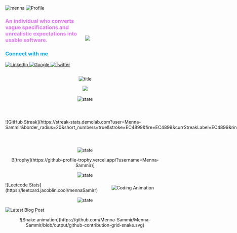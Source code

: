 <div style="display: flex; align-items:center">
  <div style="flex: 1;">
<img src="https://github.com/Menna-Sammir/p-issues/blob/main/menna.svg" alt="menna" />
<img src="https://github.com/Menna-Sammir/p-issues/blob/main/65cdd14fd4bb06ef30853bd818b51cbd_MD5.svg" alt="Profile" />
 <h3 style="color:rgb(228, 116, 248)">An individual who converts vague specifications and unrealistic expectations into usable software.</h3>

<h3 style="color: #03a9f4"> Connect with me</h3>

<p align="left">
 <a href="">
  <img src="https://github.com/Menna-Sammir/p-issues/blob/main/6812670f47698281c529b99bd79f98c3_MD5.svg" alt="LinkedIn" width="40" />
 </a>
 <a href="">
  <img src="https://github.com/Menna-Sammir/p-issues/blob/main/google-color-svgrepo-com.svg" alt="Google" width="40" />
 </a>
 <a href="">
  <img src="https://github.com/Menna-Sammir/p-issues/blob/main/d40a81956b3442b828fa7eb5ce19b36e_MD5.svg" alt="Twitter" width="40" />
 </a>
</p>

  </div>
  <div style="flex: 1; padding: 10px;">

![](https://github.com/Menna-Sammir/p-issues/blob/main/71e5a5443b2f54d91a32d63b4baa897a_MD5.gif)

  </div>
</div>

<p align="center" width="100%">
<img src="https://github.com/Menna-Sammir/p-issues/blob/main/Languages_Frameworks_Tools_Abilities.svg" alt="title" />
</p>

<p align="center">
  <a href="https://skillicons.dev">
    <img src="https://skillicons.dev/icons?i=c,cs,py,js,ts,dotnet,flask,nestjs,nextjs,nodejs,graphql,postgres,mysql,html,css,bootstrap,tailwind,sass,jquery,threejs,react,redis,redux,regex,vim,bash,emacs,figma,git,github,heroku,jest,linux,md,nginx,notion,npm,prisma,gulp,rabbitmq,vercel,vim,xd,postman,cmake,docker" />
  </a>
</p>

<p align="center" width="100%">
<img src="https://github.com/Menna-Sammir/p-issues/blob/main/Github_State.svg" alt="state" />
</p>

<div style="display: flex; align-items:center">
  <div style="flex: 1;">
      ![GitHub Streak](https://streak-stats.demolab.com?user=Menna-Sammir&border_radius=20&short_numbers=true&stroke=EC4899&fire=EC4899&currStreakLabel=EC4899&ring=EC4899)
  </div>
  <div style="flex: 1; padding: 10px;">

<p align="center">

![menna's GitHub stats](https://github-readme-stats.vercel.app/api?username=Menna-Sammir&border_radius=20&show_icons=true&theme=transparent&title_color=EC4899&icon_color=EC4899&rank_icon=github&ring_color=EC4899&text_color=434d58)

</p>
  </div>
</div>

<p align="center" width="100%">
<img src="https://github.com/Menna-Sammir/p-issues/blob/main/Github_profile_Trophy.svg" alt="state" >
</p>

<p align="center">
  [![trophy](https://github-profile-trophy.vercel.app/?username=Menna-Sammir)]
</p>

<p align="center" width="100%">
<img src="https://github.com/Menna-Sammir/p-issues/blob/main/Problem_solving_State.svg" alt="state" >
</p>

<div style="display: flex; align-items:center">
  <div style="flex: 2;">
       ![Leetcode Stats](https://leetcard.jacoblin.cool/mennaSamirr)
  </div>
  <div style="flex: 1;">
  <img src="https://github.com/Menna-Sammir/p-issues/blob/main/8d2ca07f421f05dbb51fcef0a6cab7f4_MD5.gif" alt="Coding Animation" width="50%">
  </div>
</div>

<p align="center" width="100%">
<img src="https://github.com/Menna-Sammir/p-issues/blob/main/Latest_Blog_Post.svg" alt="state" >
</p>

<div style="display: flex; align-items:center">
  <div style="flex: 1;">
       <img src="https://github.com/Menna-Sammir/p-issues/blob/main/fb0df3253e5d0a856f6232f3a7468ecd.gif" alt="Latest Blog Post">

  </div>
  <div style="flex: 2;">

<!-- BLOG-POST-LIST:START -->
<!-- BLOG-POST-LIST:END -->

  </div>
</div>


<p align="center">
![Snake animation](https://github.com/Menna-Sammir/Menna-Sammir/blob/output/github-contribution-grid-snake.svg)
</p>
